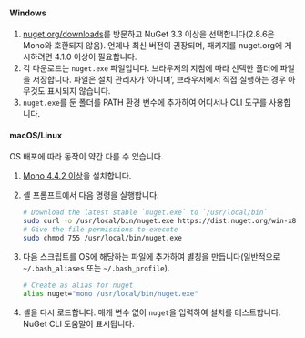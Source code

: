 #### <a name="windows"></a>Windows

1. [nuget.org/downloads](https://nuget.org/downloads)를 방문하고 NuGet 3.3 이상을 선택합니다(2.8.6은 Mono와 호환되지 않음). 언제나 최신 버전이 권장되며, 패키지를 nuget.org에 게시하려면 4.1.0 이상이 필요합니다.
1. 각 다운로드는 `nuget.exe` 파일입니다. 브라우저의 지침에 따라 선택한 폴더에 파일을 저장합니다. 파일은 설치 관리자가 ‘아니며’, 브라우저에서 직접 실행하는 경우 아무것도 표시되지 않습니다.
1. `nuget.exe`를 둔 폴더를 PATH 환경 변수에 추가하여 어디서나 CLI 도구를 사용합니다.

#### <a name="macoslinux"></a>macOS/Linux

OS 배포에 따라 동작이 약간 다를 수 있습니다.

1. [Mono 4.4.2 이상](http://www.mono-project.com/docs/getting-started/install/)을 설치합니다.

1. 셸 프롬프트에서 다음 명령을 실행합니다.

    ```bash
    # Download the latest stable `nuget.exe` to `/usr/local/bin`
    sudo curl -o /usr/local/bin/nuget.exe https://dist.nuget.org/win-x86-commandline/latest/nuget.exe
    # Give the file permissions to execute
    sudo chmod 755 /usr/local/bin/nuget.exe
    ```

1. 다음 스크립트를 OS에 해당하는 파일에 추가하여 별칭을 만듭니다(일반적으로 `~/.bash_aliases` 또는 `~/.bash_profile`).

    ```bash
    # Create as alias for nuget
    alias nuget="mono /usr/local/bin/nuget.exe"
    ```

1. 셸을 다시 로드합니다.  매개 변수 없이 `nuget`을 입력하여 설치를 테스트합니다. NuGet CLI 도움말이 표시됩니다.